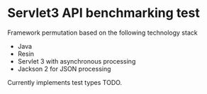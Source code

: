 # Servlet3 API benchmarking test

Framework permutation based on the following technology stack

* Java
* Resin
* Servlet 3 with asynchronous processing
* Jackson 2 for JSON processing

Currently implements test types TODO.
